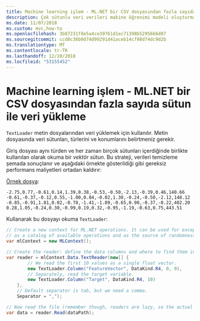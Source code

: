 ```yaml
---
title: Machine learning işlem - ML.NET bir CSV dosyasından fazla sayıda sütun ile veri yükleme
description: Çok sütunlu veri verileri makine öğrenimi modeli oluşturma, eğitim ve puanlama ML.NET ile kullanım için bir CSV dosyasından öğrenin
ms.date: 11/07/2018
ms.custom: mvc,how-to
ms.openlocfilehash: 3b87231f8e5a4ce39761d1ec71398b5295666d07
ms.sourcegitcommit: ccd8c36b0d74d99291d41aceb14cf98d74dc9d2b
ms.translationtype: MT
ms.contentlocale: tr-TR
ms.lasthandoff: 12/10/2018
ms.locfileid: "53155452"
---
```

# <a name="load-data-with-many-columns-from-a-csv-file-for-machine-learning-processing---mlnet"></a>Machine learning işlem - ML.NET bir CSV dosyasından fazla sayıda sütun ile veri yükleme

`TextLoader` metin dosyalarından veri yüklemek için kullanılır. Metin dosyasında veri sütunları, türlerini ve konumlarını belirtmeniz gerekir.

Giriş dosyası aynı türden ve her zaman birçok sütunları içerdiğinde birlikte kullanılan olarak okuma bir *vektör sütun*. Bu strateji, verileri temizleme şemada sonuçlanır ve aşağıdaki örnekte gösterildiği gibi gereksiz performans maliyetleri ortadan kaldırır:

[Örnek dosya](https://github.com/dotnet/machinelearning/tree/master/test/data/generated_regression_dataset.csv):

```console
-2.75,0.77,-0.61,0.14,1.39,0.38,-0.53,-0.50,-2.13,-0.39,0.46,140.66
-0.61,-0.37,-0.12,0.55,-1.00,0.84,-0.02,1.30,-0.24,-0.50,-2.12,148.12
-0.85,-0.91,1.81,0.02,-0.78,-1.41,-1.09,-0.65,0.90,-0.37,-0.22,402.20
0.28,1.05,-0.24,0.30,-0.99,0.19,0.32,-0.95,-1.19,-0.63,0.75,443.51
```

Kullanarak bu dosyayı okuma `TextLoader`:

```csharp
// Create a new context for ML.NET operations. It can be used for exception tracking and logging, 
// as a catalog of available operations and as the source of randomness.
var mlContext = new MLContext();

// Create the reader: define the data columns and where to find them in the text file.
var reader = mlContext.Data.TextReader(new[] {
        // We read the first 10 values as a single float vector.
        new TextLoader.Column("FeatureVector", DataKind.R4, 0, 9),
        // Separately, read the target variable.
        new TextLoader.Column("Target", DataKind.R4, 10)
    },
    // Default separator is tab, but we need a comma.
    Separator = ",");

// Now read the file (remember though, readers are lazy, so the actual reading will happen when the data is accessed).
var data = reader.Read(dataPath);
```